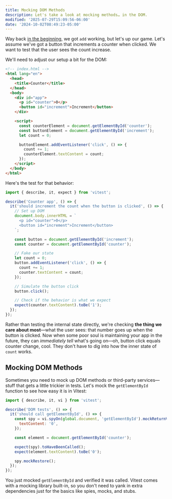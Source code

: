 ```yaml
---
title: Mocking DOM Methods
description: Let's take a look at mocking methods… in the DOM.
modified: '2025-07-29T15:09:56-06:00'
date: '2024-10-02T08:49:23-05:00'
---
```


Way back [in the beginning](the-basics.md), we got `add` working, but let's up our game. Let's assume we've got a button that increments a counter when clicked. We want to test that the user sees the count increase.

We'll need to adjust our setup a bit for the DOM:

```html
<!-- index.html -->
<html lang="en">
  <head>
    <title>Counter</title>
  </head>
  <body>
    <div id="app">
      <p id="counter">0</p>
      <button id="increment">Increment</button>
    </div>

    <script>
      const counterElement = document.getElementById('counter');
      const buttonElement = document.getElementById('increment');
      let count = 0;

      buttonElement.addEventListener('click', () => {
        count += 1;
        counterElement.textContent = count;
      });
    </script>
  </body>
</html>
```

Here's the test for that behavior:

```js
import { describe, it, expect } from 'vitest';

describe('Counter app', () => {
  it('should increment the count when the button is clicked', () => {
    // Set up DOM
    document.body.innerHTML = `
      <p id="counter">0</p>
      <button id="increment">Increment</button>
    `;

    const button = document.getElementById('increment');
    const counter = document.getElementById('counter');

    // Fake our state
    let count = 0;
    button.addEventListener('click', () => {
      count += 1;
      counter.textContent = count;
    });

    // Simulate the button click
    button.click();

    // Check if the behavior is what we expect
    expect(counter.textContent).toBe('1');
  });
});
```

Rather than testing the internal state directly, we're checking **the thing we care about most**—what the user sees: that number goes up when the button is clicked. Now when some poor soul is maintaining your app in the future, they can _immediately tell_ what's going on—oh, button click equals counter change, cool. They don't have to dig into how the inner state of `count` works.

## Mocking DOM Methods

Sometimes you need to mock up DOM methods or third-party services—stuff that gets a little trickier in tests. Let's mock the `getElementById` function to see how easy it is in Vitest:

```js
import { describe, it, vi } from 'vitest';

describe('DOM tests', () => {
  it('should call getElementById', () => {
    const spy = vi.spyOn(global.document, 'getElementById').mockReturnValue({
      textContent: '0',
    });

    const element = document.getElementById('counter');

    expect(spy).toHaveBeenCalled();
    expect(element.textContent).toBe('0');

    spy.mockRestore();
  });
});
```

You just mocked `getElementById` and verified it was called. Vitest comes with a mocking library built-in, so you don't need to yank in extra dependencies just for the basics like spies, mocks, and stubs.
